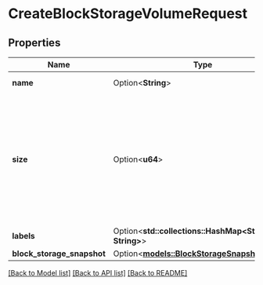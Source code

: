 # CreateBlockStorageVolumeRequest

## Properties

Name | Type | Description | Notes
------------ | ------------- | ------------- | -------------
**name** | Option<**String**> | Volume name | [optional]
**size** | Option<**u64**> | Volume size in GiB.                             When a snapshot ID is supplied, this defaults to the size of the source volume, but can be set to a larger value. | [optional]
**labels** | Option<**std::collections::HashMap<String, String>**> |  | [optional]
**block_storage_snapshot** | Option<[**models::BlockStorageSnapshotTarget**](block-storage-snapshot-target.md)> |  | [optional]

[[Back to Model list]](../README.md#documentation-for-models) [[Back to API list]](../README.md#documentation-for-api-endpoints) [[Back to README]](../README.md)


